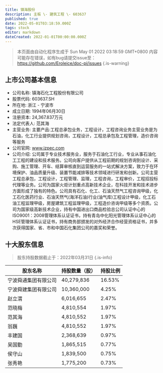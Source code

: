 ```yaml
---
title: 镇海股份
description: 主板 \- 建筑工程 \- 603637
published: true
date: 2022-05-01T03:18:59.000Z
tags: stock
editor: markdown
dateCreated: 2022-01-01T00:00:00.000Z
---
```


> 本页面由自动化程序生成于 Sun May 01 2022 03:18:59 GMT+0800
> 内容可能存在错误，如有bug请提交issue至：https://github.com/Eroleice/doc-pi/issues
{.is-warning}

## 上市公司基本信息
- 公司名称: 镇海石化工程股份有限公司
- 股票代码: 603637.SH
- 所在地: 浙江 - 宁波市
- 成立日期: 1994年06月30日
- 注册资本: 24,367.837万元
- 法定代表人: 范其海
- 主营业务: 主要产品:工程总承包业务，工程设计，工程咨询业务主营业务是为石油，化工行业提供规划咨询，工程设计，工程总承包及工程管理，造价咨询等服务
- 公司官网: www.izpec.com
- 公司介绍: 公司属于专业技术服务业，服务于石油化工行业，专业从事石油化工工程的建设和技术服务。公司向客户提供从工程前期的规划咨询到设计、采购、施工管理、开车、结算审核直到运营服务的一站式解决方案，致力于在环境保护、油品质量升级、装置节能减排等技术领域进行研发和创新。公司主营工程总承包，工程设计，工程管理、监理，工程咨询，工程审价，工程招投标代理等业务。公司为国家火炬计划重点高新技术企业，在科技开发和技术进步方面形成了独有的特色。公司具有石化、化工、石油天然气工程咨询甲级，化工石化医药行业、石油天然气(海洋石油)行业(油气库)工程设计甲级，化工石油工程监理甲级，房屋建筑工程监理甲级，工程造价咨询甲级等多个资质。公司为国家级高新技术企业，持有中国进出口商品检验总公司认证中心的ISO9001：2008管理体系认证证书，持有青岛中化阳光管理体系认证中心的HSE管理体系认证证书，持有商务部颁发的对外经济合作经营资格证书，并多次获得国家、省、市和中国石化集团公司的嘉奖和荣誉。


## 十大股东信息
> 股东持股数据截止于：2022年03月31日
{.is-info}

| 股东名称 | 持股数量（股） | 持股比例 |
| --- | --- | --- |
| 宁波舜通集团有限公司 | 40,279,836 | 16.53% |
| 宁波舜建集团有限公司 | 10,360,000 | 4.25% |
| 赵立渭 | 6,016,655 | 2.47% |
| 范晓梅 | 4,810,554 | 1.97% |
| 范其海 | 4,810,552 | 1.97% |
| 翁巍 | 4,810,552 | 1.97% |
| 丰建国 | 2,368,639 | 0.97% |
| 吴国勤 | 1,865,515 | 0.77% |
| 侯守山 | 1,839,500 | 0.75% |
| 张秀艳 | 1,775,200 | 0.73% |




